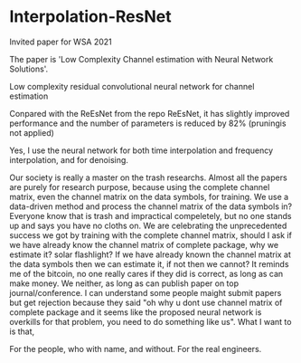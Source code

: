 # Interpolation-ResNet
Invited paper for WSA 2021

The paper is 'Low Complexity Channel estimation with Neural Network Solutions'.

Low complexity residual convolutional neural network for channel estimation

Conpared with the ReEsNet from the repo ReEsNet, it has slightly improved performance and the number of parameters is reduced by 82% (pruningis not applied)

Yes, I use the neural network for both time interpolation and frequency interpolation, and for denoising.

Our society is really a master on the trash researchs. Almost all the papers are purely for research purpose, because using the complete channel matrix, even the channel matrix on the data symbols, for training. We use a data-driven method and process the channel matrix of the data symbols in? Everyone know that is trash and impractical compeletely, but no one stands up and says you have no cloths on. We are celebrating the unprecedented success we got by training with the complete channel matrix, should I ask if we have already know the channel matrix of complete package, why we estimate it? solar flashlight? If we have already known the channel matrix at the data symbols then we can estimate it, if not then we cannot? It reminds me of the bitcoin, no one really cares if they did is correct, as long as can make money. We neither, as long as can publish paper on top journal/conference. I can understand some people maight submit papers but get rejection because they said "oh why u dont use channel matrix of complete package and it seems like the proposed neural network is overkills for that problem, you need to do something like us". What I want to is that,

For the people, who with name, and without. For the real engineers.

